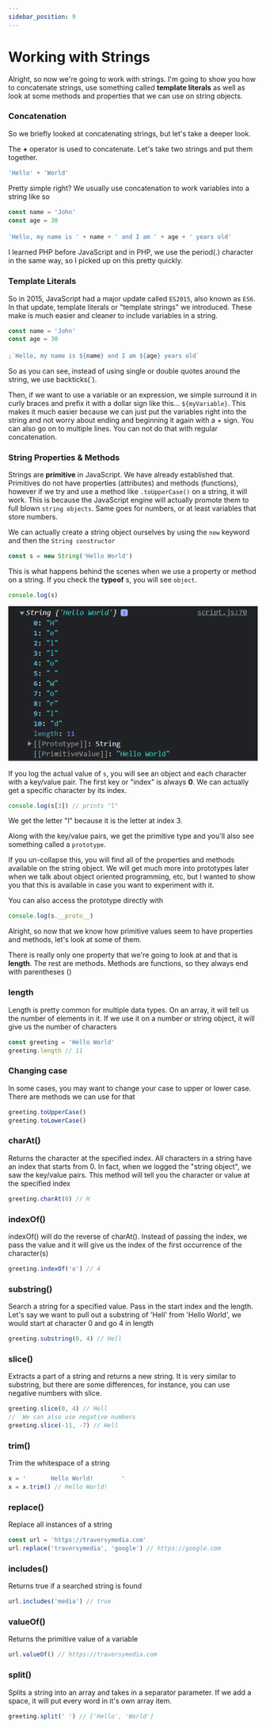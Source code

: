 ```yaml
---
sidebar_position: 9
---
```


# Working with Strings

Alright, so now we're going to work with strings. I'm going to show you how to concatenate strings, use something called **template literals** as well as look at some methods and properties that we can use on string objects.

### Concatenation

So we briefly looked at concatenating strings, but let's take a deeper look.

The **+** operator is used to concatenate. Let's take two strings and put them together.

```js
'Hello' + 'World'
```

Pretty simple right? We usually use concatenation to work variables into a string like so

```js
const name = 'John'
const age = 30

'Hello, my name is ' + name + ' and I am ' + age + ' years old'
```

I learned PHP before JavaScript and in PHP, we use the period(.) character in the same way, so I picked up on this pretty quickly.

### Template Literals

So in 2015, JavaScript had a major update called `ES2015`, also known as `ES6`. In that update, template literals or "template strings" we introduced. These make is much easier and cleaner to include variables in a string.

```js
const name = 'John'
const age = 30

;`Hello, my name is ${name} and I am ${age} years old`
```

So as you can see, instead of using single or double quotes around the string, we use backticks(`).

Then, if we want to use a variable or an expression, we simple surround it in curly braces and prefix it with a dollar sign like this... `${myVariable}`. This makes it much easier because we can just put the variables right into the string and not worry about ending and beginning it again with a + sign. You can also go on to multiple lines. You can not do that with regular concatenation.

### String Properties & Methods

Strings are **primitive** in JavaScript. We have already established that. Primitives do not have properties (attributes) and methods (functions), however if we try and use a method like `.toUpperCase()` on a string, it will work. This is because the JavaScript engine will actually promote them to full blown `string objects`. Same goes for numbers, or at least variables that store numbers.

We can actually create a string object ourselves by using the `new` keyword and then the `String constructor`

```js
const s = new String('Hello World')
```

This is what happens behind the scenes when we use a property or method on a string. If you check the **typeof** s, you will see `object`.

```js
console.log(s)
```

![string-proto](images/string-proto.png)

If you log the actual value of `s`, you will see an object and each character with a key/value pair. The first key or "index" is always **0**. We can actually get a specific character by its index.

```js
console.log(s[3]) // prints "l"
```

We get the letter "l" because it is the letter at index 3.

Along with the key/value pairs, we get the primitive type and you'll also see something called a `prototype`.

If you un-collapse this, you will find all of the properties and methods available on the string object. We will get much more into prototypes later when we talk about object oriented programming, etc, but I wanted to show you that this is available in case you want to experiment with it.

You can also access the prototype directly with

```js
console.log(s.__proto__)
```

Alright, so now that we know how primitive values seem to have properties and methods, let's look at some of them.

There is really only one property that we're going to look at and that is **length**. The rest are methods. Methods are functions, so they always end with parentheses ()

### length

Length is pretty common for multiple data types. On an array, it will tell us the number of elements in it. If we use it on a number or string object, it will give us the number of characters

```js
const greeting = 'Hello World'
greeting.length // 11
```

### Changing case

In some cases, you may want to change your case to upper or lower case. There are methods we can use for that

```js
greeting.toUpperCase()
greeting.toLowerCase()
```

### charAt()

Returns the character at the specified index. All characters in a string have an index that starts from 0. In fact, when we logged the "string object", we saw the key/value pairs. This method will tell you the character or value at the specified index

```js
greeting.charAt(0) // H
```

### indexOf()

indexOf() will do the reverse of charAt(). Instead of passing the index, we pass the value and it will give us the index of the first occurrence of the character(s)

```js
greeting.indexOf('o') // 4
```

### substring()

Search a string for a specified value. Pass in the start index and the length. Let's say we want to pull out a substring of 'Hell' from 'Hello World', we would start at character 0 and go 4 in length

```js
greeting.substring(0, 4) // Hell
```

### slice()

Extracts a part of a string and returns a new string. It is very similar to substring, but there are some differences, for instance, you can use negative numbers with slice.

```js
greeting.slice(0, 4) // Hell
//  We can also use negative numbers
greeting.slice(-11, -7) // Hell
```

### trim()

Trim the whitespace of a string

```js
x = '       Hello World!        '
x = x.trim() // Hello World!
```

### replace()

Replace all instances of a string

```js
const url = 'https://traversymedia.com'
url.replace('traversymedia', 'google') // https://google.com
```

### includes()

Returns true if a searched string is found

```js
url.includes('media') // true
```

### valueOf()

Returns the primitive value of a variable

```js
url.valueOf() // https://traversymedia.com
```

### split()

Splits a string into an array and takes in a separator parameter. If we add a space, it will put every word in it's own array item.

```js
greeting.split(' ') // ['Hello', 'World']
```
